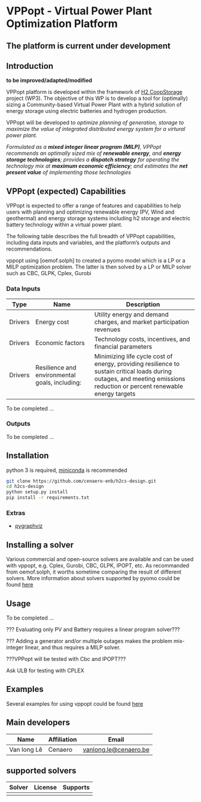 # VPPopt - Virtual Power Plant Optimization Platform

## The platform is current under development

## Introduction

__to be improved/adapted/modified__

VPPopt platform is developed within the framework of [H2 CoopStorage](https://h2coopstorage.eu) project (WP3). The objective of this WP is to develop a tool for (optimally) sizing a Community-based Virtual Power Plant with a hybrid solution of energy storage using electric batteries and hydrogen production.

VPPopt will be developed to *optimize planning of generation, storage to maximize the value of integrated distributed energy system for a virtural power plant.*

*Formulated as a **mixed integer linear program (MILP)**, VPPopt recommends an optimally sized mix of **renewable energy**, and **energy storage technologies**; provides a **dispatch strategy** for operating the technology mix at **maximum economic efficiency**; and estimates the **net present value** of implementing those technologies*

## VPPopt (expected) Capabilities

VPPopt is expected to offer a range of features and capabilities to help users with planning and optimizing renewable energy (PV, Wind and geothermal) and energy storage systems including h2 storage and electric battery technology within a virtual power plant.

The following table describes the full breadth of VPPopt capabilities, including data inputs and variables, and the platform’s outputs and recommendations.

vppopt using [oemof.solph] to created a pyomo model which is a LP or a MILP optimization problem. The latter is then solved by a LP or MILP solver such as CBC, GLPK, Cplex, Gurobi

### Data Inputs

|Type |Name| Description|
|-------|-----------|-----------|
|Drivers|Energy cost|Utility energy and demand charges, and market participation revenues|
|Drivers|Economic factors|Technology costs, incentives, and financial parameters|
|Drivers|Resilience and environmental goals, including:|Minimizing life cycle cost of energy, providing resilience to sustain critical loads during outages, and meeting emissions reduction or percent renewable energy targets|

To be completed ...

### Outputs

To be completed ...

## Installation

python 3 is required, [miniconda](https://docs.conda.io/en/latest/miniconda.html) is recommended

```bash
git clone https://github.com/cenaero-enb/h2cs-design.git
cd h2cs-design
python setup.py install
pip install -r requirements.txt
```

### Extras

- [pygraphviz](https://github.com/pygraphviz/pygraphviz/blob/main/INSTALL.txt)

## Installing a solver

Various commercial and open-source solvers are available and can be used with vppopt, e.g. Cplex, Gurobi, CBC, GLPK, IPOPT, etc. As recommanded from oemof.solph, it worths sometime comparing the result of different solvers. More information about solvers supported by pyomo could be found [here](https://pyomo.readthedocs.io/en/stable/solving_pyomo_models.html#supported-solvers)

## Usage

To be completed ...

??? Evaluating only PV and Battery requires a linear program solver???

??? Adding a generator and/or multiple outages makes the problem mix-integer linear, and thus requires a MILP solver.

???VPPopt will be tested with Cbc and IPOPT???

Ask ULB for testing with CPLEX

## Examples

Several examples for using vppopt could be found [here](examples)

## Main developers

|Name|Affiliation|Email|
|-----|-----|-----|
|Van long Lê|Cenaero|vanlong.le@cenaero.be|

## supported solvers

|Solver|License|Supports|
|------|-----|------|
||||
